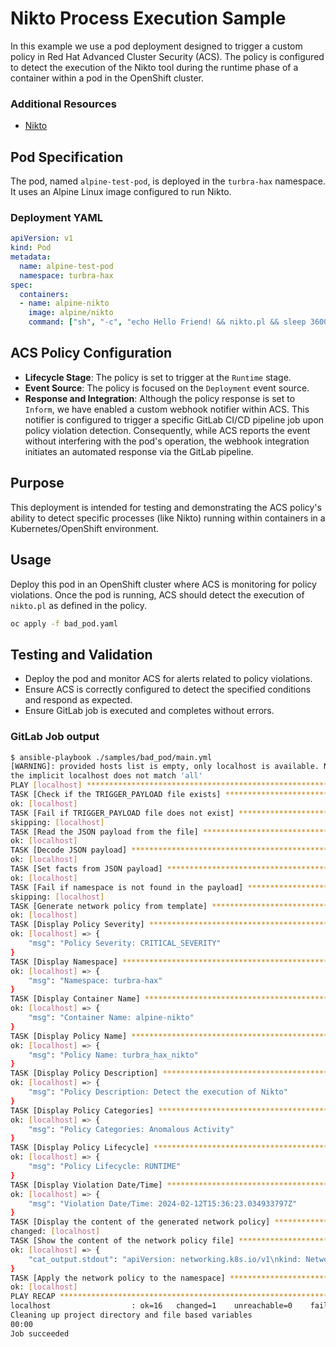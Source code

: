 # Nikto Process Execution Sample

In this example we use a pod deployment designed to trigger a custom policy in Red Hat Advanced Cluster Security (ACS). The policy is configured to detect the execution of the Nikto tool during the runtime phase of a container within a pod in the OpenShift cluster.

### Additional Resources
- [Nikto](https://github.com/sullo/nikto)

## Pod Specification

The pod, named `alpine-test-pod`, is deployed in the `turbra-hax` namespace. It uses an Alpine Linux image configured to run Nikto.

### Deployment YAML

```yaml
apiVersion: v1
kind: Pod
metadata:
  name: alpine-test-pod
  namespace: turbra-hax
spec:
  containers:
  - name: alpine-nikto
    image: alpine/nikto
    command: ["sh", "-c", "echo Hello Friend! && nikto.pl && sleep 3600"]
```

## ACS Policy Configuration

- **Lifecycle Stage**: The policy is set to trigger at the `Runtime` stage.
- **Event Source**: The policy is focused on the `Deployment` event source.
- **Response and Integration**: Although the policy response is set to `Inform`, we have enabled a custom webhook notifier within ACS. This notifier is configured to trigger a specific GitLab CI/CD pipeline job upon policy violation detection. Consequently, while ACS reports the event without interfering with the pod's operation, the webhook integration initiates an automated response via the GitLab pipeline.

## Purpose

This deployment is intended for testing and demonstrating the ACS policy's ability to detect specific processes (like Nikto) running within containers in a Kubernetes/OpenShift environment.

## Usage

Deploy this pod in an OpenShift cluster where ACS is monitoring for policy violations. Once the pod is running, ACS should detect the execution of `nikto.pl` as defined in the policy.
```bash
oc apply -f bad_pod.yaml
```

## Testing and Validation

- Deploy the pod and monitor ACS for alerts related to policy violations.
- Ensure ACS is correctly configured to detect the specified conditions and respond as expected.
- Ensure GitLab job is executed and completes without errors.

### GitLab Job output
```bash
$ ansible-playbook ./samples/bad_pod/main.yml
[WARNING]: provided hosts list is empty, only localhost is available. Note that
the implicit localhost does not match 'all'
PLAY [localhost] ***************************************************************
TASK [Check if the TRIGGER_PAYLOAD file exists] ********************************
ok: [localhost]
TASK [Fail if TRIGGER_PAYLOAD file does not exist] *****************************
skipping: [localhost]
TASK [Read the JSON payload from the file] *************************************
ok: [localhost]
TASK [Decode JSON payload] *****************************************************
ok: [localhost]
TASK [Set facts from JSON payload] *********************************************
ok: [localhost]
TASK [Fail if namespace is not found in the payload] ***************************
skipping: [localhost]
TASK [Generate network policy from template] ***********************************
ok: [localhost]
TASK [Display Policy Severity] *************************************************
ok: [localhost] => {
    "msg": "Policy Severity: CRITICAL_SEVERITY"
}
TASK [Display Namespace] *******************************************************
ok: [localhost] => {
    "msg": "Namespace: turbra-hax"
}
TASK [Display Container Name] **************************************************
ok: [localhost] => {
    "msg": "Container Name: alpine-nikto"
}
TASK [Display Policy Name] *****************************************************
ok: [localhost] => {
    "msg": "Policy Name: turbra_hax_nikto"
}
TASK [Display Policy Description] **********************************************
ok: [localhost] => {
    "msg": "Policy Description: Detect the execution of Nikto"
}
TASK [Display Policy Categories] ***********************************************
ok: [localhost] => {
    "msg": "Policy Categories: Anomalous Activity"
}
TASK [Display Policy Lifecycle] ************************************************
ok: [localhost] => {
    "msg": "Policy Lifecycle: RUNTIME"
}
TASK [Display Violation Date/Time] *********************************************
ok: [localhost] => {
    "msg": "Violation Date/Time: 2024-02-12T15:36:23.034933797Z"
}
TASK [Display the content of the generated network policy] *********************
changed: [localhost]
TASK [Show the content of the network policy file] *****************************
ok: [localhost] => {
    "cat_output.stdout": "apiVersion: networking.k8s.io/v1\nkind: NetworkPolicy\nmetadata:\n  name: deny-all\n  namespace: \"turbra-hax\"\nspec:\n  podSelector: {}\n  policyTypes:\n    - Ingress\n    - Egress"
}
TASK [Apply the network policy to the namespace] *******************************
ok: [localhost]
PLAY RECAP *********************************************************************
localhost                  : ok=16   changed=1    unreachable=0    failed=0    skipped=2    rescued=0    ignored=0   
Cleaning up project directory and file based variables
00:00
Job succeeded
```
